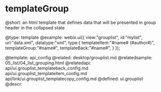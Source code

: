 templateGroup
=============


@short:
	an html template that defines data that will be presented in group header in the collapsed state

@type: template
@example:
webix.ui({ 
        view:"grouplist", 
	id:"mylist", 
        url:"data.xml", 
        datatype:"xml",
	type:{
		templateItem:"#name# (#author#)",
	        templateGroup:"#name#",
		templateBack:"#name#",
	}
});

@template:	api_config
@related:
	desktop/grouplist.md
@relatedsample:
	05_list/04_list_grouping.html
@relatedapi:
	api/ui.grouplist_templateback_config.md
    api/ui.grouplist_templateitem_config.md
    api/link/ui.grouplist_templatecopy_config.md
@defined:	ui.grouplist	
@descr:


